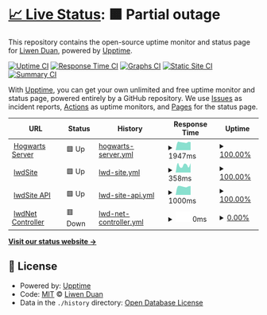 # [📈 Live Status](https://status.liwenduan.com): <!--live status--> **🟧 Partial outage**

This repository contains the open-source uptime monitor and status page for [Liwen Duan](liwenduan.com), powered by [Upptime](https://github.com/upptime/upptime).

[![Uptime CI](https://github.com/lwdStudio/lwdStatus/workflows/Uptime%20CI/badge.svg)](https://github.com/lwdStudio/lwdStatus/actions?query=workflow%3A%22Uptime+CI%22)
[![Response Time CI](https://github.com/lwdStudio/lwdStatus/workflows/Response%20Time%20CI/badge.svg)](https://github.com/lwdStudio/lwdStatus/actions?query=workflow%3A%22Response+Time+CI%22)
[![Graphs CI](https://github.com/lwdStudio/lwdStatus/workflows/Graphs%20CI/badge.svg)](https://github.com/lwdStudio/lwdStatus/actions?query=workflow%3A%22Graphs+CI%22)
[![Static Site CI](https://github.com/lwdStudio/lwdStatus/workflows/Static%20Site%20CI/badge.svg)](https://github.com/lwdStudio/lwdStatus/actions?query=workflow%3A%22Static+Site+CI%22)
[![Summary CI](https://github.com/lwdStudio/lwdStatus/workflows/Summary%20CI/badge.svg)](https://github.com/lwdStudio/lwdStatus/actions?query=workflow%3A%22Summary+CI%22)

With [Upptime](https://upptime.js.org), you can get your own unlimited and free uptime monitor and status page, powered entirely by a GitHub repository. We use [Issues](https://github.com/lwdStudio/lwdStatus/issues) as incident reports, [Actions](https://github.com/lwdStudio/lwdStatus/actions) as uptime monitors, and [Pages](https://status.liwenduan.com) for the status page.

<!--start: status pages-->
<!-- This summary is generated by Upptime (https://github.com/upptime/upptime) -->
<!-- Do not edit this manually, your changes will be overwritten -->
<!-- prettier-ignore -->
| URL | Status | History | Response Time | Uptime |
| --- | ------ | ------- | ------------- | ------ |
| <img alt="" src="https://icons.duckduckgo.com/ip3/hogwarts.liwenduan.com.ico" height="13"> [Hogwarts Server](https://hogwarts.liwenduan.com/check) | 🟩 Up | [hogwarts-server.yml](https://github.com/lwdStudio/lwdStatus/commits/HEAD/history/hogwarts-server.yml) | <details><summary><img alt="Response time graph" src="./graphs/hogwarts-server/response-time-week.png" height="20"> 1947ms</summary><br><a href="https://status.liwenduan.com/history/hogwarts-server"><img alt="Response time 3088" src="https://img.shields.io/endpoint?url=https%3A%2F%2Fraw.githubusercontent.com%2FlwdStudio%2FlwdStatus%2FHEAD%2Fapi%2Fhogwarts-server%2Fresponse-time.json"></a><br><a href="https://status.liwenduan.com/history/hogwarts-server"><img alt="24-hour response time 1983" src="https://img.shields.io/endpoint?url=https%3A%2F%2Fraw.githubusercontent.com%2FlwdStudio%2FlwdStatus%2FHEAD%2Fapi%2Fhogwarts-server%2Fresponse-time-day.json"></a><br><a href="https://status.liwenduan.com/history/hogwarts-server"><img alt="7-day response time 1947" src="https://img.shields.io/endpoint?url=https%3A%2F%2Fraw.githubusercontent.com%2FlwdStudio%2FlwdStatus%2FHEAD%2Fapi%2Fhogwarts-server%2Fresponse-time-week.json"></a><br><a href="https://status.liwenduan.com/history/hogwarts-server"><img alt="30-day response time 2146" src="https://img.shields.io/endpoint?url=https%3A%2F%2Fraw.githubusercontent.com%2FlwdStudio%2FlwdStatus%2FHEAD%2Fapi%2Fhogwarts-server%2Fresponse-time-month.json"></a><br><a href="https://status.liwenduan.com/history/hogwarts-server"><img alt="1-year response time 3410" src="https://img.shields.io/endpoint?url=https%3A%2F%2Fraw.githubusercontent.com%2FlwdStudio%2FlwdStatus%2FHEAD%2Fapi%2Fhogwarts-server%2Fresponse-time-year.json"></a></details> | <details><summary><a href="https://status.liwenduan.com/history/hogwarts-server">100.00%</a></summary><a href="https://status.liwenduan.com/history/hogwarts-server"><img alt="All-time uptime 99.69%" src="https://img.shields.io/endpoint?url=https%3A%2F%2Fraw.githubusercontent.com%2FlwdStudio%2FlwdStatus%2FHEAD%2Fapi%2Fhogwarts-server%2Fuptime.json"></a><br><a href="https://status.liwenduan.com/history/hogwarts-server"><img alt="24-hour uptime 100.00%" src="https://img.shields.io/endpoint?url=https%3A%2F%2Fraw.githubusercontent.com%2FlwdStudio%2FlwdStatus%2FHEAD%2Fapi%2Fhogwarts-server%2Fuptime-day.json"></a><br><a href="https://status.liwenduan.com/history/hogwarts-server"><img alt="7-day uptime 100.00%" src="https://img.shields.io/endpoint?url=https%3A%2F%2Fraw.githubusercontent.com%2FlwdStudio%2FlwdStatus%2FHEAD%2Fapi%2Fhogwarts-server%2Fuptime-week.json"></a><br><a href="https://status.liwenduan.com/history/hogwarts-server"><img alt="30-day uptime 100.00%" src="https://img.shields.io/endpoint?url=https%3A%2F%2Fraw.githubusercontent.com%2FlwdStudio%2FlwdStatus%2FHEAD%2Fapi%2Fhogwarts-server%2Fuptime-month.json"></a><br><a href="https://status.liwenduan.com/history/hogwarts-server"><img alt="1-year uptime 99.69%" src="https://img.shields.io/endpoint?url=https%3A%2F%2Fraw.githubusercontent.com%2FlwdStudio%2FlwdStatus%2FHEAD%2Fapi%2Fhogwarts-server%2Fuptime-year.json"></a></details>
| <img alt="" src="https://api.liwenduan.com/lwd-site/uploads/lwd_stamp_mono_red_2290dbadee.svg" height="13"> [lwdSite](https://liwenduan.com) | 🟩 Up | [lwd-site.yml](https://github.com/lwdStudio/lwdStatus/commits/HEAD/history/lwd-site.yml) | <details><summary><img alt="Response time graph" src="./graphs/lwd-site/response-time-week.png" height="20"> 358ms</summary><br><a href="https://status.liwenduan.com/history/lwd-site"><img alt="Response time 986" src="https://img.shields.io/endpoint?url=https%3A%2F%2Fraw.githubusercontent.com%2FlwdStudio%2FlwdStatus%2FHEAD%2Fapi%2Flwd-site%2Fresponse-time.json"></a><br><a href="https://status.liwenduan.com/history/lwd-site"><img alt="24-hour response time 456" src="https://img.shields.io/endpoint?url=https%3A%2F%2Fraw.githubusercontent.com%2FlwdStudio%2FlwdStatus%2FHEAD%2Fapi%2Flwd-site%2Fresponse-time-day.json"></a><br><a href="https://status.liwenduan.com/history/lwd-site"><img alt="7-day response time 358" src="https://img.shields.io/endpoint?url=https%3A%2F%2Fraw.githubusercontent.com%2FlwdStudio%2FlwdStatus%2FHEAD%2Fapi%2Flwd-site%2Fresponse-time-week.json"></a><br><a href="https://status.liwenduan.com/history/lwd-site"><img alt="30-day response time 587" src="https://img.shields.io/endpoint?url=https%3A%2F%2Fraw.githubusercontent.com%2FlwdStudio%2FlwdStatus%2FHEAD%2Fapi%2Flwd-site%2Fresponse-time-month.json"></a><br><a href="https://status.liwenduan.com/history/lwd-site"><img alt="1-year response time 1114" src="https://img.shields.io/endpoint?url=https%3A%2F%2Fraw.githubusercontent.com%2FlwdStudio%2FlwdStatus%2FHEAD%2Fapi%2Flwd-site%2Fresponse-time-year.json"></a></details> | <details><summary><a href="https://status.liwenduan.com/history/lwd-site">100.00%</a></summary><a href="https://status.liwenduan.com/history/lwd-site"><img alt="All-time uptime 99.90%" src="https://img.shields.io/endpoint?url=https%3A%2F%2Fraw.githubusercontent.com%2FlwdStudio%2FlwdStatus%2FHEAD%2Fapi%2Flwd-site%2Fuptime.json"></a><br><a href="https://status.liwenduan.com/history/lwd-site"><img alt="24-hour uptime 100.00%" src="https://img.shields.io/endpoint?url=https%3A%2F%2Fraw.githubusercontent.com%2FlwdStudio%2FlwdStatus%2FHEAD%2Fapi%2Flwd-site%2Fuptime-day.json"></a><br><a href="https://status.liwenduan.com/history/lwd-site"><img alt="7-day uptime 100.00%" src="https://img.shields.io/endpoint?url=https%3A%2F%2Fraw.githubusercontent.com%2FlwdStudio%2FlwdStatus%2FHEAD%2Fapi%2Flwd-site%2Fuptime-week.json"></a><br><a href="https://status.liwenduan.com/history/lwd-site"><img alt="30-day uptime 100.00%" src="https://img.shields.io/endpoint?url=https%3A%2F%2Fraw.githubusercontent.com%2FlwdStudio%2FlwdStatus%2FHEAD%2Fapi%2Flwd-site%2Fuptime-month.json"></a><br><a href="https://status.liwenduan.com/history/lwd-site"><img alt="1-year uptime 99.91%" src="https://img.shields.io/endpoint?url=https%3A%2F%2Fraw.githubusercontent.com%2FlwdStudio%2FlwdStatus%2FHEAD%2Fapi%2Flwd-site%2Fuptime-year.json"></a></details>
| <img alt="" src="https://api.liwenduan.com/lwd-site/uploads/strapi_Monogram_White_Background_afb4b8c11b.svg" height="13"> [lwdSite API](https://api.liwenduan.com/lwd-site) | 🟩 Up | [lwd-site-api.yml](https://github.com/lwdStudio/lwdStatus/commits/HEAD/history/lwd-site-api.yml) | <details><summary><img alt="Response time graph" src="./graphs/lwd-site-api/response-time-week.png" height="20"> 1000ms</summary><br><a href="https://status.liwenduan.com/history/lwd-site-api"><img alt="Response time 1771" src="https://img.shields.io/endpoint?url=https%3A%2F%2Fraw.githubusercontent.com%2FlwdStudio%2FlwdStatus%2FHEAD%2Fapi%2Flwd-site-api%2Fresponse-time.json"></a><br><a href="https://status.liwenduan.com/history/lwd-site-api"><img alt="24-hour response time 1054" src="https://img.shields.io/endpoint?url=https%3A%2F%2Fraw.githubusercontent.com%2FlwdStudio%2FlwdStatus%2FHEAD%2Fapi%2Flwd-site-api%2Fresponse-time-day.json"></a><br><a href="https://status.liwenduan.com/history/lwd-site-api"><img alt="7-day response time 1000" src="https://img.shields.io/endpoint?url=https%3A%2F%2Fraw.githubusercontent.com%2FlwdStudio%2FlwdStatus%2FHEAD%2Fapi%2Flwd-site-api%2Fresponse-time-week.json"></a><br><a href="https://status.liwenduan.com/history/lwd-site-api"><img alt="30-day response time 973" src="https://img.shields.io/endpoint?url=https%3A%2F%2Fraw.githubusercontent.com%2FlwdStudio%2FlwdStatus%2FHEAD%2Fapi%2Flwd-site-api%2Fresponse-time-month.json"></a><br><a href="https://status.liwenduan.com/history/lwd-site-api"><img alt="1-year response time 1809" src="https://img.shields.io/endpoint?url=https%3A%2F%2Fraw.githubusercontent.com%2FlwdStudio%2FlwdStatus%2FHEAD%2Fapi%2Flwd-site-api%2Fresponse-time-year.json"></a></details> | <details><summary><a href="https://status.liwenduan.com/history/lwd-site-api">100.00%</a></summary><a href="https://status.liwenduan.com/history/lwd-site-api"><img alt="All-time uptime 99.69%" src="https://img.shields.io/endpoint?url=https%3A%2F%2Fraw.githubusercontent.com%2FlwdStudio%2FlwdStatus%2FHEAD%2Fapi%2Flwd-site-api%2Fuptime.json"></a><br><a href="https://status.liwenduan.com/history/lwd-site-api"><img alt="24-hour uptime 100.00%" src="https://img.shields.io/endpoint?url=https%3A%2F%2Fraw.githubusercontent.com%2FlwdStudio%2FlwdStatus%2FHEAD%2Fapi%2Flwd-site-api%2Fuptime-day.json"></a><br><a href="https://status.liwenduan.com/history/lwd-site-api"><img alt="7-day uptime 100.00%" src="https://img.shields.io/endpoint?url=https%3A%2F%2Fraw.githubusercontent.com%2FlwdStudio%2FlwdStatus%2FHEAD%2Fapi%2Flwd-site-api%2Fuptime-week.json"></a><br><a href="https://status.liwenduan.com/history/lwd-site-api"><img alt="30-day uptime 100.00%" src="https://img.shields.io/endpoint?url=https%3A%2F%2Fraw.githubusercontent.com%2FlwdStudio%2FlwdStatus%2FHEAD%2Fapi%2Flwd-site-api%2Fuptime-month.json"></a><br><a href="https://status.liwenduan.com/history/lwd-site-api"><img alt="1-year uptime 99.70%" src="https://img.shields.io/endpoint?url=https%3A%2F%2Fraw.githubusercontent.com%2FlwdStudio%2FlwdStatus%2FHEAD%2Fapi%2Flwd-site-api%2Fuptime-year.json"></a></details>
| <img alt="" src="https://api.liwenduan.com/lwd-site/uploads/icon_network_controller_3343eb8df5.png" height="13"> [lwdNet Controller](https://wifi.liwenduan.com:8443) | 🟥 Down | [lwd-net-controller.yml](https://github.com/lwdStudio/lwdStatus/commits/HEAD/history/lwd-net-controller.yml) | <details><summary><img alt="Response time graph" src="./graphs/lwd-net-controller/response-time-week.png" height="20"> 0ms</summary><br><a href="https://status.liwenduan.com/history/lwd-net-controller"><img alt="Response time 1136" src="https://img.shields.io/endpoint?url=https%3A%2F%2Fraw.githubusercontent.com%2FlwdStudio%2FlwdStatus%2FHEAD%2Fapi%2Flwd-net-controller%2Fresponse-time.json"></a><br><a href="https://status.liwenduan.com/history/lwd-net-controller"><img alt="24-hour response time 0" src="https://img.shields.io/endpoint?url=https%3A%2F%2Fraw.githubusercontent.com%2FlwdStudio%2FlwdStatus%2FHEAD%2Fapi%2Flwd-net-controller%2Fresponse-time-day.json"></a><br><a href="https://status.liwenduan.com/history/lwd-net-controller"><img alt="7-day response time 0" src="https://img.shields.io/endpoint?url=https%3A%2F%2Fraw.githubusercontent.com%2FlwdStudio%2FlwdStatus%2FHEAD%2Fapi%2Flwd-net-controller%2Fresponse-time-week.json"></a><br><a href="https://status.liwenduan.com/history/lwd-net-controller"><img alt="30-day response time 0" src="https://img.shields.io/endpoint?url=https%3A%2F%2Fraw.githubusercontent.com%2FlwdStudio%2FlwdStatus%2FHEAD%2Fapi%2Flwd-net-controller%2Fresponse-time-month.json"></a><br><a href="https://status.liwenduan.com/history/lwd-net-controller"><img alt="1-year response time 1128" src="https://img.shields.io/endpoint?url=https%3A%2F%2Fraw.githubusercontent.com%2FlwdStudio%2FlwdStatus%2FHEAD%2Fapi%2Flwd-net-controller%2Fresponse-time-year.json"></a></details> | <details><summary><a href="https://status.liwenduan.com/history/lwd-net-controller">0.00%</a></summary><a href="https://status.liwenduan.com/history/lwd-net-controller"><img alt="All-time uptime 11.42%" src="https://img.shields.io/endpoint?url=https%3A%2F%2Fraw.githubusercontent.com%2FlwdStudio%2FlwdStatus%2FHEAD%2Fapi%2Flwd-net-controller%2Fuptime.json"></a><br><a href="https://status.liwenduan.com/history/lwd-net-controller"><img alt="24-hour uptime 0.00%" src="https://img.shields.io/endpoint?url=https%3A%2F%2Fraw.githubusercontent.com%2FlwdStudio%2FlwdStatus%2FHEAD%2Fapi%2Flwd-net-controller%2Fuptime-day.json"></a><br><a href="https://status.liwenduan.com/history/lwd-net-controller"><img alt="7-day uptime 0.00%" src="https://img.shields.io/endpoint?url=https%3A%2F%2Fraw.githubusercontent.com%2FlwdStudio%2FlwdStatus%2FHEAD%2Fapi%2Flwd-net-controller%2Fuptime-week.json"></a><br><a href="https://status.liwenduan.com/history/lwd-net-controller"><img alt="30-day uptime 0.00%" src="https://img.shields.io/endpoint?url=https%3A%2F%2Fraw.githubusercontent.com%2FlwdStudio%2FlwdStatus%2FHEAD%2Fapi%2Flwd-net-controller%2Fuptime-month.json"></a><br><a href="https://status.liwenduan.com/history/lwd-net-controller"><img alt="1-year uptime 6.01%" src="https://img.shields.io/endpoint?url=https%3A%2F%2Fraw.githubusercontent.com%2FlwdStudio%2FlwdStatus%2FHEAD%2Fapi%2Flwd-net-controller%2Fuptime-year.json"></a></details>

<!--end: status pages-->

[**Visit our status website →**](https://status.liwenduan.com)

## 📄 License

- Powered by: [Upptime](https://github.com/upptime/upptime)
- Code: [MIT](./LICENSE) © [Liwen Duan](liwenduan.com)
- Data in the `./history` directory: [Open Database License](https://opendatacommons.org/licenses/odbl/1-0/)
